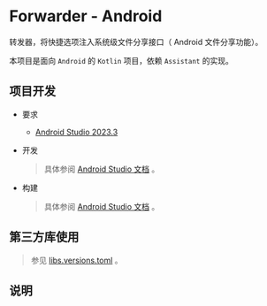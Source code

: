 # Forwarder - Android

转发器，将快捷选项注入系统级文件分享接口（ Android 文件分享功能）。

本项目是面向 `Android` 的 `Kotlin` 项目，依赖 `Assistant` 的实现。

## 项目开发

* 要求
	
	* [Android Studio 2023.3](https://developer.android.com/studio/)

* 开发
	
	> 具体参阅 [Android Studio 文档](https://developer.android.com/studio/intro) 。

* 构建
	
	> 具体参阅 [Android Studio 文档](https://developer.android.com/studio/intro) 。

## 第三方库使用

> 参见 [libs.versions.toml](./gradle/libs.versions.toml) 。

## 说明
